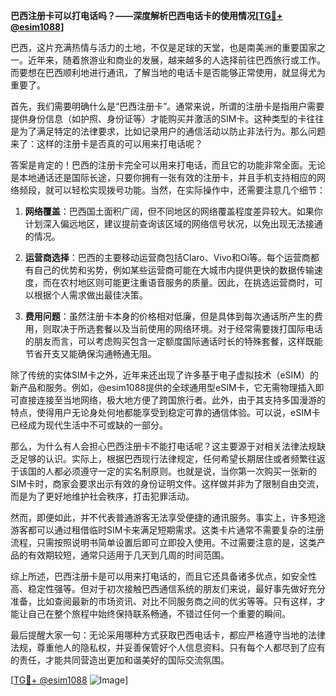 **巴西注册卡可以打电话吗？——深度解析巴西电话卡的使用情况[[TG💪+ @esim1088](https://t.me/s/esim1088)]**

巴西，这片充满热情与活力的土地，不仅是足球的天堂，也是南美洲的重要国家之一。近年来，随着旅游业和商业的发展，越来越多的人选择前往巴西旅行或工作。而要想在巴西顺利地进行通讯，了解当地的电话卡是否能够正常使用，就显得尤为重要了。

首先，我们需要明确什么是“巴西注册卡”。通常来说，所谓的注册卡是指用户需要提供身份信息（如护照、身份证等）才能购买并激活的SIM卡。这种类型的卡往往是为了满足特定的法律要求，比如记录用户的通信活动以防止非法行为。那么问题来了：这样的注册卡是否真的可以用来打电话呢？

答案是肯定的！巴西的注册卡完全可以用来打电话，而且它的功能非常全面。无论是本地通话还是国际长途，只要你拥有一张有效的注册卡，并且手机支持相应的网络频段，就可以轻松实现拨号功能。当然，在实际操作中，还需要注意几个细节：

1. **网络覆盖**：巴西国土面积广阔，但不同地区的网络覆盖程度差异较大。如果你计划深入偏远地区，建议提前查询该区域的网络信号状况，以免出现无法接通的情况。
   
2. **运营商选择**：巴西的主要移动运营商包括Claro、Vivo和Oi等。每个运营商都有自己的优势和劣势，例如某些运营商可能在大城市内提供更快的数据传输速度，而在农村地区则可能更注重语音服务的质量。因此，在挑选运营商时，可以根据个人需求做出最佳决策。

3. **费用问题**：虽然注册卡本身的价格相对低廉，但是具体到每次通话所产生的费用，则取决于所选套餐以及当前使用的网络环境。对于经常需要拨打国际电话的朋友而言，可以考虑购买包含一定额度国际通话时长的特殊套餐，这样既能节省开支又能确保沟通畅通无阻。

除了传统的实体SIM卡之外，近年来还出现了许多基于电子虚拟技术（eSIM）的新产品和服务。例如，@esim1088提供的全球通用型eSIM卡，它无需物理插入即可直接连接至当地网络，极大地方便了跨国旅行者。此外，由于其支持多国漫游的特点，使得用户无论身处何地都能享受到稳定可靠的通信体验。可以说，eSIM卡已经成为现代生活中不可或缺的一部分。

那么，为什么有人会担心巴西注册卡不能打电话呢？这主要源于对相关法律法规缺乏足够的认识。实际上，根据巴西现行法律规定，任何希望长期居住或者频繁往返于该国的人都必须遵守一定的实名制原则。也就是说，当你第一次购买一张新的SIM卡时，商家会要求出示有效的身份证明文件。这样做并非为了限制自由交流，而是为了更好地维护社会秩序，打击犯罪活动。

然而，即便如此，并不代表普通游客无法享受便捷的通讯服务。事实上，许多短途游客都可以通过租借临时SIM卡来满足短期需求。这类卡片通常不需要复杂的注册流程，只需按照说明书简单设置后即可立即投入使用。不过需要注意的是，这类产品的有效期较短，通常只适用于几天到几周的时间范围。

综上所述，巴西注册卡是可以用来打电话的，而且它还具备诸多优点，如安全性高、稳定性强等。但对于初次接触巴西通信系统的朋友们来说，最好事先做好充分准备，比如查阅最新的市场资讯、对比不同服务商之间的优劣等等。只有这样，才能让自己在整个旅程中始终保持联系畅通，不错过任何一个重要的瞬间。

最后提醒大家一句：无论采用哪种方式获取巴西电话卡，都应严格遵守当地的法律法规，尊重他人的隐私权，并妥善保管好个人信息资料。只有每个人都尽到了应有的责任，才能共同营造出更加和谐美好的国际交流氛围。

[[TG💪+ @esim1088](https://t.me/s/esim1088) ![Image](https://i.postimg.cc/4NQfJmqS/Snipaste-2025-05-13-00-14-12.png)]